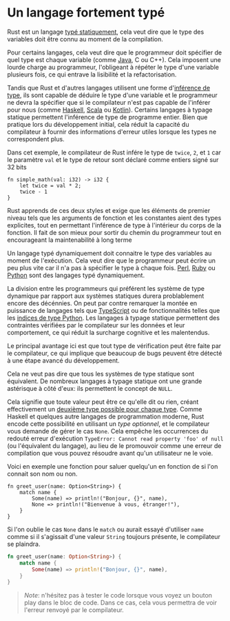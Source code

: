 # Un langage fortement typé

Rust est un langage [typé statiquement](https://en.wikipedia.org/wiki/Type_system), cela veut dire que le type des variables doit être connu au moment de la compilation.

Pour certains langages, cela veut dire que le programmeur doit spécifier de quel type est chaque variable (comme [Java](https://en.wikipedia.org/wiki/Java_(programming_language)), C ou C++). Cela imposent une lourde charge au programmeur, l'obligeant à répéter le type d'une variable plusieurs fois, ce qui entrave la lisibilité et la refactorisation.

Tandis que Rust et d'autres langages utilisent une forme d'[inférence de type](https://en.wikipedia.org/wiki/Type_inference), ils sont capable de déduire le type d'une variable et le programmeur ne devra la spécifier que si le compilateur n'est pas capable de l'inférer pour nous (comme [Haskell](https://en.wikipedia.org/wiki/Haskell_(programming_language)), [Scala](https://en.wikipedia.org/wiki/Scala_(programming_language)) ou [Kotlin](https://en.wikipedia.org/wiki/Kotlin_(programming_language))). Certains langages à typage statique permettent l'inférence de type de programme entier. Bien que pratique lors du développement initial, cela réduit la capacité du compilateur à fournir des informations d'erreur utiles lorsque les types ne correspondent plus.

Dans cet exemple, le compilateur de Rust infére le type de `twice`, `2`, et `1` car le paramètre `val` et le type de retour sont déclaré comme entiers signé sur 32 bits

```rust, ignore
fn simple_math(val: i32) -> i32 {
	let twice = val * 2;
	twice - 1
}
```

Rust apprends de ces deux styles et exige que les éléments de premier niveau tels que les arguments de fonction et les constantes aient des types explicites, tout en permettant l'inférence de type à l'intérieur du corps de la fonction. Il fait de son mieux pour sortir du chemin du programmeur tout en encourageant la maintenabilité à long terme

Un langage typé dynamiquement doit connaitre le type des variables au moment de l'exécution. Cela veut dire que le programmeur peut écrire un peu plus vite car il n'a pas à spécifier le type à chaque fois. [Perl](https://www.perl.org/), [Ruby](https://www.ruby-lang.org/en/) ou [Python](https://www.python.org/) sont des langages typé dynamiquement.

La division entre les programmeurs qui préférent les système de type dynamique par rapport aux systèmes statiques durera problablement encore des décénnies. On peut par contre remarquer la montée en puissance de langages tels que [TypeScript](https://www.typescriptlang.org/) ou de fonctionnalités telles que les [indices de type Python](https://docs.python.org/3/library/typing.html). Les langages à typage statique permettent des contraintes vérifiées par le compilateur sur les données et leur comportement, ce qui réduit la surcharge cognitive et les malentendus.

Le principal avantage ici est que tout type de vérification peut être faite par le compilateur, ce qui implique que beaucoup de bugs peuvent être détecté à une étape avancé du développement.

Cela ne veut pas dire que tous les systèmes de type statique sont équivalent. De nombreux langages à typage statique ont une grande astérisque à côté d'eux: ils permettent le concept de `NULL`.

Cela signifie que toute valeur peut être ce qu'elle dit ou rien, créant effectivement un [deuxième type possible pour chaque type](https://franklinchen.com/blog/2012/09/06/my-pittsburgh-ruby-talk-nil/). Comme Haskell et quelques autre langages de programmation moderne, Rust encode cette possibilité en utilisant un *type optionnel*, et le compilateur vous demande de gérer le cas `None`. Cela empêche les occurrences du redouté erreur d'exécution `TypeError: Cannot read property 'foo' of null` (ou l'équivalent du langage), au lieu de le promouvoir comme une erreur de compilation que vous pouvez résoudre avant qu'un utilisateur ne le voie.

Voici en exemple une fonction pour saluer quelqu'un en fonction de si l'on connait son nom ou non.

```rust, ignore
fn greet_user(name: Option<String>) {
	match name {
		Some(name) => println!("Bonjour, {}", name),
		None => println!("Bienvenue à vous, étranger!"),
	}
}
```

Si l'on oublie le cas `None` dans le `match` ou aurait essayé d'utiliser `name` comme si il s'agissait d'une valeur `String` toujours présente, le compilateur se plaindra.

```rust
fn greet_user(name: Option<String>) {
	match name {
		Some(name) => println!("Bonjour, {}", name),
	}
}
```
> *Note*: n'hésitez pas à tester le code lorsque vous voyez un bouton play dans le bloc de code. Dans ce cas, cela vous permettra de voir l'erreur renvoyé par le compilateur.

